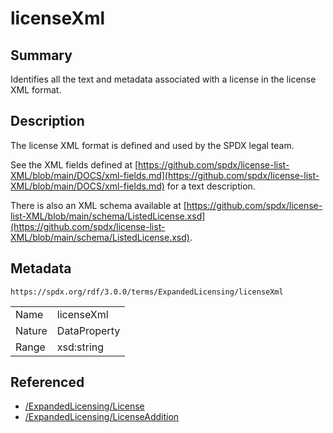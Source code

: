 <!-- Automatically generated by spec-parser v2.3.0 on 2024-07-16T15:00:52.540788+00:00 -->
<!-- SPDX-License-Identifier: Community-Spec-1.0 -->

# licenseXml

## Summary

Identifies all the text and metadata associated with a license in the license
XML format.


## Description

The license XML format is defined and used by the SPDX legal team.

See the XML fields defined at
[https://github.com/spdx/license-list-XML/blob/main/DOCS/xml-fields.md](https://github.com/spdx/license-list-XML/blob/main/DOCS/xml-fields.md)
for a text description.

There is also an XML schema available at
[https://github.com/spdx/license-list-XML/blob/main/schema/ListedLicense.xsd](https://github.com/spdx/license-list-XML/blob/main/schema/ListedLicense.xsd).


## Metadata

`https://spdx.org/rdf/3.0.0/terms/ExpandedLicensing/licenseXml`


| | |
|---|---|
| Name | licenseXml |
| Nature | DataProperty |
| Range | xsd:string |




## Referenced

- [/ExpandedLicensing/License](../../ExpandedLicensing/Classes/License.md)
- [/ExpandedLicensing/LicenseAddition](../../ExpandedLicensing/Classes/LicenseAddition.md)

